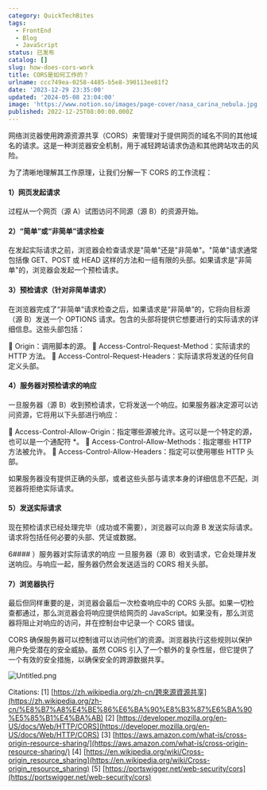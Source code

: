 ```yaml
---
category: QuickTechBites
tags:
  - FrontEnd
  - Blog
  - JavaScript
status: 已发布
catalog: []
slug: how-does-cors-work
title: CORS是如何工作的？
urlname: ccc749ea-0258-4485-b5e8-390113ee81f2
date: '2023-12-29 23:35:00'
updated: '2024-05-08 23:04:00'
image: 'https://www.notion.so/images/page-cover/nasa_carina_nebula.jpg'
published: 2022-12-25T08:00:00.000Z
---
```


网络浏览器使用跨源资源共享（CORS）来管理对于提供网页的域名不同的其他域名的请求。这是一种浏览器安全机制，用于减轻跨站请求伪造和其他跨站攻击的风险。


为了清晰地理解其工作原理，让我们分解一下 CORS 的工作流程：


#### 1）网页发起请求
过程从一个网页（源 A）试图访问不同源（源 B）的资源开始。


#### 2）“简单”或“非简单”请求检查
在发起实际请求之前，浏览器会检查请求是"简单"还是"非简单"。"简单"请求通常包括像 GET、POST 或 HEAD 这样的方法和一组有限的头部。如果请求是"非简单"的，浏览器会发起一个预检请求。


#### 3）预检请求（针对非简单请求）
在浏览器完成了“非简单”请求检查之后，如果请求是“非简单”的，它将向目标源（源 B）发送一个 OPTIONS 请求。包含的头部将提供它想要进行的实际请求的详细信息。这些头部包括：


🔸 Origin：调用脚本的源。
🔸 Access-Control-Request-Method：实际请求的 HTTP 方法。
🔸 Access-Control-Request-Headers：实际请求将发送的任何自定义头部。


#### 4）服务器对预检请求的响应
一旦服务器（源 B）收到预检请求，它将发送一个响应。如果服务器决定源可以访问资源，它将用以下头部进行响应：


🔹 Access-Control-Allow-Origin：指定哪些源被允许。这可以是一个特定的源，也可以是一个通配符 *。
🔹 Access-Control-Allow-Methods：指定哪些 HTTP 方法被允许。
🔹 Access-Control-Allow-Headers：指定可以使用哪些 HTTP 头部。


如果服务器没有提供正确的头部，或者这些头部与请求本身的详细信息不匹配，浏览器将拒绝实际请求。


#### 5）发送实际请求
现在预检请求已经处理完毕（成功或不需要），浏览器可以向源 B 发送实际请求。请求将包括任何必要的头部、凭证或数据。


6#### ）服务器对实际请求的响应
一旦服务器（源 B）收到请求，它会处理并发送响应。与响应一起，服务器仍然会发送适当的 CORS 相关头部。


#### 7）浏览器执行
最后但同样重要的是，浏览器会最后一次检查响应中的 CORS 头部。如果一切检查都通过，那么浏览器会将响应提供给网页的 JavaScript。如果没有，那么浏览器将阻止对响应的访问，并在控制台中记录一个 CORS 错误。


CORS 确保服务器可以控制谁可以访问他们的资源。浏览器执行这些规则以保护用户免受潜在的安全威胁。虽然 CORS 引入了一个额外的复杂性层，但它提供了一个有效的安全措施，以确保安全的跨源数据共享。


![Untitled.png](https://prod-files-secure.s3.us-west-2.amazonaws.com/5d24fe63-e567-4804-86f9-9fdc62e13082/b3deb140-f22b-4520-bcee-759301567801/Untitled.png?X-Amz-Algorithm=AWS4-HMAC-SHA256&X-Amz-Content-Sha256=UNSIGNED-PAYLOAD&X-Amz-Credential=ASIAZI2LB466UP7QDWIN%2F20250411%2Fus-west-2%2Fs3%2Faws4_request&X-Amz-Date=20250411T054151Z&X-Amz-Expires=3600&X-Amz-Security-Token=IQoJb3JpZ2luX2VjED0aCXVzLXdlc3QtMiJIMEYCIQDUhJiv6K2q6JVemtERhxA0dR56bZKRrFgY1x3clcwcGwIhAL28%2FBZW6U1dbVD8DIQn61Pi3b0WuMSNmZ9H3%2BltSqDKKogECLb%2F%2F%2F%2F%2F%2F%2F%2F%2F%2FwEQABoMNjM3NDIzMTgzODA1IgzIZdCh6QvvhPD6ffEq3ANYDwIfTxfJZ9JYSx6aCsDVfc%2FmJZcEIaDupVHu8IkUeMZ1rYQ9hdbIS3nmuDwHFFvBwsxa7hnemQ0JRHD2kpUslq28mN4IPIX2o6jpKYnDBFZMaXLM4X1Im5l%2BgAWh98%2Fgw2Ds5MpfbM8clWZ4sZkFA13pe9Z2XldPZtX0%2FGVDZkrk4%2BR0OnVukSqJHHmreI2lRS4x3Dtjpr2JRkaftRTPRWbM3QNk%2FaSu7A%2FBgaDxkw7qWjRaCCjMQHWjdW91tSa8NIsZUO8wPrvnPaLXuisaMbLljSqphi8%2BAq8jU2oPy2eEil5IQ3WNf9SxsahxxQKTF6cy7xOx3kJFHT4m4fxui0uXKk78WitR99pKuZ3kxbpZsdUxnT2EOA9dCxir2uNOnVnamIdnRy8c901%2Bj6uyhxie0far1yBsgtTWP6aWUe4Jg%2BUJ3JYWc4vFQag4ujeNIAsyAQBM4lICgFkck3m5M67N5rETfG3We7cGK4xgXFjNE2euEF0vBxUm5ktCLA%2BnNPpV%2BVIDxz3m2eUd7j7XEWWnVAapNjYQwn1FCxJHSb0XUo59ssVS3IzKsqgb0Qi1Qp2av4EiopCoSUKnxchMZmVCCRmeTOeB%2F7EoMM%2FAZCXjXog9AkAGxdjFvDDiweK%2FBjqkAefGLA%2Fp5LpBDESLf2sfR40YM8a7fDO6N4phjlYqvu0sa2JC8AsfESDq8RYv3FypRWkCy7OFXkhyGq%2FGp2g7Wc0z3TGOrRQWZWBFWKy1xI7Pu2Vrg%2FIkdi8cnMwxOiB55UdEPsLrQ4%2FAOqWpgB5ETZ7MJJzcgtOQJeS8om9EZjUv8GANsqBsmIAleamMrfjHiBT4OgV%2FoTHKT%2F8XbHWu2%2FowvvSJ&X-Amz-Signature=a8008ccc3b1cdb45e33f1a2c968cdd76011304a36dc6563601a02d7997e98184&X-Amz-SignedHeaders=host&x-id=GetObject)


Citations:
[1] [https://zh.wikipedia.org/zh-cn/跨來源資源共享](https://zh.wikipedia.org/zh-cn/%E8%B7%A8%E4%BE%86%E6%BA%90%E8%B3%87%E6%BA%90%E5%85%B1%E4%BA%AB)
[2] [https://developer.mozilla.org/en-US/docs/Web/HTTP/CORS](https://developer.mozilla.org/en-US/docs/Web/HTTP/CORS)
[3] [https://aws.amazon.com/what-is/cross-origin-resource-sharing/](https://aws.amazon.com/what-is/cross-origin-resource-sharing/)
[4] [https://en.wikipedia.org/wiki/Cross-origin_resource_sharing](https://en.wikipedia.org/wiki/Cross-origin_resource_sharing)
[5] [https://portswigger.net/web-security/cors](https://portswigger.net/web-security/cors)

